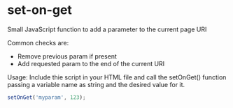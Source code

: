 # set-on-get
Small JavaScript function to add a parameter to the current page URI

Common checks are:
* Remove previous param if present
* Add requested param to the end of the current URI

Usage:
Include thie script in your HTML file and call the setOnGet() function passing a variable name as string and the desired value for it.
```javascript
setOnGet('myparam', 123);
```
